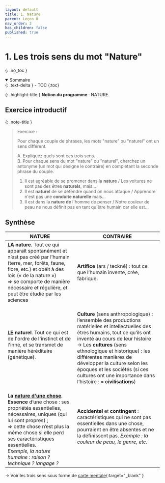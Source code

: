 ```yaml
---
layout: default
title: 1. Nature
parent: Leçon 8
nav_order: 3
has_children: false
published: true
---
```

# 1. Les trois sens du mot "Nature"
{: .no_toc }

<details open markdown="block">
  <summary>
    Sommaire
  </summary>
  {: .text-delta }
- TOC
{:toc}
</details>

{: .highlight-title }
**Notion du programme** : NATURE.

## Exercice introductif

{: .note-title }
>Exercice :
>
>Pour chaque couple de phrases, les mots "nature" ou "naturel" ont un sens différent.
>   
>A. Expliquez quels sont ces trois sens.  
>B. Pour chaque sens du mot "nature" ou "naturel", cherchez un antonyme (un mot qui désigne le contraire) en complétant la seconde phrase du couple. 
> 
>1. Il est agréable de se promener dans la **nature** / Les voitures ne sont pas des êtres **naturels**, mais...
>2. Il est **naturel** de se défendre quand on nous attaque / Apprendre n'est pas une **conduite naturelle** mais...
>3. Il est dans la **nature de** l'homme de penser / Notre couleur de peau ne nous définit pas en tant qu'être humain car elle est...

## Synthèse


| **NATURE**                                                   | **CONTRAIRE**                                                |
| ------------------------------------------------------------ | ------------------------------------------------------------ |
| **<u>LA</u> nature**. Tout ce qui apparaît  spontanément et n’est pas créé par l’humain (terre, mer, forêts, faune,  flore, etc.) et obéit à des lois (« de la nature »)   <br>  => se comporte de  manière nécessaire et régulière, et peut être étudié par les sciences | **Artifice** (ars / teckné) : tout ce que l’humain  invente, crée, fabrique. |
| **<u>LE</u> naturel**. Tout ce qui est de l'ordre de l'instinct et de l'inné, et se transmet de manière héréditaire (génétique). | <br> **Culture** (sens anthropologique) :  l’ensemble des productions matérielles et intellectuelles des êtres humains,  tout ce qu’ils ont inventé au cours de leur histoire    <br> → Les **cultures** (sens ethnologique et  historique) : les différentes manières de développer la culture  selon les époques et les sociétés  (si ces cultures ont une importance dans  l’histoire : = **civilisations**) <br> |
| <br> **La <u>nature d'une chose</u>**. **Essence** d’une chose : ses propriétés  essentielles, nécessaires, uniques (qui lui sont propres) ; <br>  => cette chose  n’est plus la même chose si elle perd ses caractéristiques essentielles. <br> *Exemple, la  nature humaine : raison ? technique ? langage ?* | **Accidentel** et **contingent** : caractéristiques  qui ne sont pas essentielles dans une chose, pourraient en être absentes et ne la définissent pas.  *Exemple : la  couleur de peau, le genre, etc.* |

 

→ Voir les trois sens sous forme de [carte mentale](https://rollauda.github.io/schemas/cartes/nature.html){:target="_blank" }




